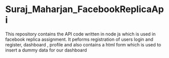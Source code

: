 # Suraj_Maharjan_FacebookReplicaApi

This repository contains the API code written in node js which is used in facebook replica assignment. It peforms registration of users login and register, dashboard , profile and also contains a html form which is used to insert a dummy data for our dashboard
